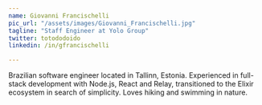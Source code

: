 ```yaml
---
name: Giovanni Francischelli
pic_url: "/assets/images/Giovanni_Francischelli.jpg"
tagline: "Staff Engineer at Yolo Group"
twitter: totododoido
linkedin: /in/gfrancischelli

---
```

Brazilian software engineer located in Tallinn, Estonia. Experienced in full-stack development with Node.js, React and Relay, transitioned to the Elixir ecosystem in search of simplicity.  Loves hiking and swimming in nature.
